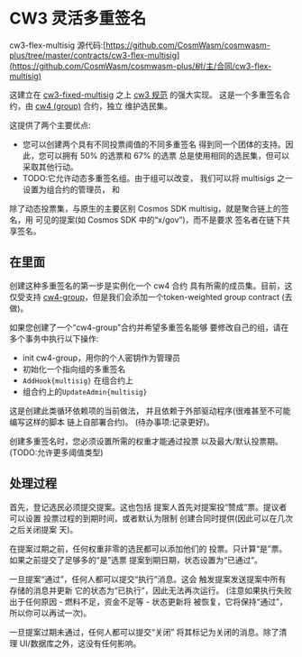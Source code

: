 # CW3 灵活多重签名

cw3-flex-multisig 源代码:[https://github.com/CosmWasm/cosmwasm-plus/tree/master/contracts/cw3-flex-multisig](https://github.com/CosmWasm/cosmwasm-plus/树/主/合同/cw3-flex-multisig)

这建立在 [cw3-fixed-multisig](02-cw3-fixed-spec.md) 之上
[cw3 规范](01-spec.md) 的强大实现。
这是一个多重签名合约，由
[cw4 (group)](../cw4/01-spec.md) 合约，独立
维护选民集。

这提供了两个主要优点:

* 您可以创建两个具有不同投票阈值的不同多重签名
  得到同一个团体的支持。因此，您可以拥有 50% 的选票和 67% 的选票
  总是使用相同的选民集，但可以采取其他行动。
* TODO:它允许动态多重签名组。由于组可以改变，
  我们可以将 multisigs 之一设置为组合约的管理员，
  和

除了动态投票集，与原生的主要区别
Cosmos SDK multisig，就是聚合链上的签名，用
可见的提案(如 Cosmos SDK 中的“x/gov”)，而不是要求
签名者在链下共享签名。

## 在里面

创建这种多重签名的第一步是实例化一个 cw4 合约
具有所需的成员集。目前，这仅受支持
[cw4-group](../cw4/02-cw4-group-spec.md)，但是我们会添加一个token-weighted group contract
(去做)。

如果您创建了一个“cw4-group”合约并希望多重签名能够
要修改自己的组，请在多个事务中执行以下操作:

* init cw4-group，用你的个人密钥作为管理员
* 初始化一个指向组的多重签名
* `AddHook{multisig}` 在组合约上
* 组合约上的`UpdateAdmin{multisig}`

这是创建此类循环依赖项的当前做法，
并且依赖于外部驱动程序(很难甚至不可能编写这样的脚本
链上自部署合约)。 (待办事项:记录更好)。

创建多重签名时，您必须设置所需的权重才能通过投票
以及最大/默认投票期。 (TODO:允许更多阈值类型)

## 处理过程

首先，登记选民必须提交提案。这也包括
提案人首先对提案投“赞成”票。提议者可以设置
投票过程的到期时间，或者默认为限制
创建合同时提供(因此可以在几次之后关闭提案
天)。

在提案过期之前，任何权重非零的选民都可以添加他们的
投票。只计算“是”票。如果之前提交了足够多的“是”选票
提案到期日期，状态设置为“已通过”。

一旦提案“通过”，任何人都可以提交“执行”消息。这会
触发提案发送提案中所有存储的消息并更新
它的状态为“已执行”，因此无法再次运行。 (注意如果执行失败
出于任何原因 - 燃料不足，资金不足等 - 状态更新将
被恢复，它将保持“通过”，所以你可以再试一次)。

一旦提案过期未通过，任​​何人都可以提交“关闭”
将其标记为关闭的消息。除了清理 UI/数据库之外，这没有任何影响。
